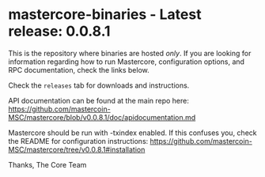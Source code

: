 mastercore-binaries - Latest release: 0.0.8.1
===================

This is the repository where binaries are hosted *only*. If you are looking for information regarding how to run Mastercore, configuration options, and RPC documentation, check the links below.

Check the `releases` tab for downloads and instructions.

API documentation can be found at the main repo here:
https://github.com/mastercoin-MSC/mastercore/blob/v0.0.8.1/doc/apidocumentation.md

Mastercore should be run with -txindex enabled. If this confuses you, check the README for configuration instructions:
https://github.com/mastercoin-MSC/mastercore/tree/v0.0.8.1#installation

Thanks,
The Core Team

